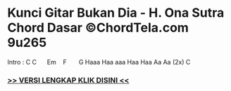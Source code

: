 
 # Kunci Gitar Bukan Dia - H. Ona Sutra Chord Dasar ©ChordTela.com 9u265


Intro : C C      Em    F       G Haaa Haa aaa Haa Haa Aa Aa (2x) C

###  <a href="https://shortlighzx.web.app?sq=Kunci Gitar Bukan Dia - H. Ona Sutra Chord Dasar ©ChordTela.com"> >> VERSI LENGKAP KLIK DISINI << </a>
